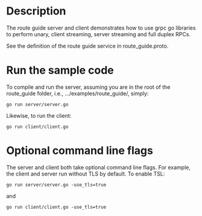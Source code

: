 # Description
The route guide server and client demonstrates how to use grpc go libraries to
perform unary, client streaming, server streaming and full duplex RPCs.

See the definition of the route guide service in route_guide.proto.

# Run the sample code
To compile and run the server, assuming you are in the root of the route_guide
folder, i.e., .../examples/route_guide/, simply:

`go run server/server.go`

Likewise, to run the client:

`go run client/client.go`

# Optional command line flags
The server and client both take optional command line flags. For example, the
client and server run without TLS by default. To enable TSL:

`go run server/server.go -use_tls=true`

and

`go run client/client.go -use_tls=true`

